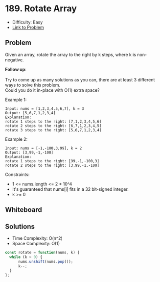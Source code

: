 # 189. Rotate Array
* Difficulty: Easy
* [Link to Problem](https://leetcode.com/problems/rotate-array/)

## Problem
Given an array, rotate the array to the right by k steps, where k is non-negative.

__Follow up__:\
\
Try to come up as many solutions as you can, there are at least 3 different ways to solve this problem.\
Could you do it in-place with O(1) extra space?

Example 1:

```
Input: nums = [1,2,3,4,5,6,7], k = 3
Output: [5,6,7,1,2,3,4]
Explanation:
rotate 1 steps to the right: [7,1,2,3,4,5,6]
rotate 2 steps to the right: [6,7,1,2,3,4,5]
rotate 3 steps to the right: [5,6,7,1,2,3,4]
```
Example 2:

```
Input: nums = [-1,-100,3,99], k = 2
Output: [3,99,-1,-100]
Explanation: 
rotate 1 steps to the right: [99,-1,-100,3]
rotate 2 steps to the right: [3,99,-1,-100]
```
 

Constraints:

* 1 <= nums.length <= 2 * 10^4
* It's guaranteed that nums[i] fits in a 32 bit-signed integer.
* k >= 0


## Whiteboard


## Solutions
* Time Complexity: O(n^2)
* Space Complexity: O(1)
```javascript
const rotate = function(nums, k) {
  while (k > 0) {
      nums.unshift(nums.pop());
      k--;
  }
};
```